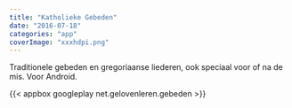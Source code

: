 ```yaml
---
title: "Katholieke Gebeden"
date: "2016-07-18"
categories: "app"
coverImage: "xxxhdpi.png"
---
```


Traditionele gebeden en gregoriaanse liederen, ook speciaal voor of na de mis. Voor Android.

<!--more-->

{{< appbox googleplay net.gelovenleren.gebeden >}}
